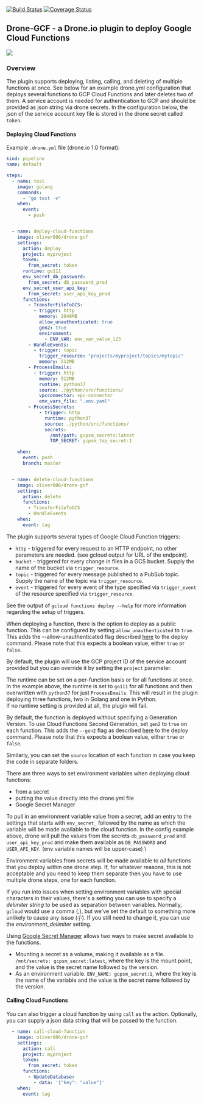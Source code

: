 [![Build Status](https://cloud.drone.io/api/badges/oliver006/drone-gcf/status.svg)](https://cloud.drone.io/oliver006/drone-gcf) [![Coverage Status](https://coveralls.io/repos/github/oliver006/drone-gcf/badge.svg?branch=master)](https://coveralls.io/github/oliver006/drone-gcf?branch=master)

## Drone-GCF - a Drone.io plugin to deploy Google Cloud Functions

![](google-cloud-functions.svg)


### Overview

The plugin supports deploying, listing, calling, and deleting of multiple functions at once.
See below for an example drone.yml configuration that deploys several functions
to GCP Cloud Functions and later deletes two of them.
A service account is needed for authentication to GCP and should be provided
as json string via drone secrets. In the configuration below, the json of
the service account key file is stored in the drone secret called `token`.

#### Deploying Cloud Functions

Example `.drone.yml` file (drone.io 1.0 format):

```yaml
kind: pipeline
name: default

steps:
  - name: test
    image: golang
    commands:
      - "go test -v"
    when:
      event:
        - push


  - name: deploy-cloud-functions
    image: oliver006/drone-gcf
    settings:
      action: deploy
      project: myproject
      token:
        from_secret: token
      runtime: go111
      env_secret_db_password:
        from_secret: db_password_prod
      env_secret_user_api_key:
        from_secret: user_api_key_prod
      functions:
        - TransferFileToGCS:
          - trigger: http
            memory: 2048MB
            allow_unauthenticated: true
            gen2: true
            environment:
              - ENV_VAR: env_var_value_123
        - HandleEvents:
          - trigger: topic
            trigger_resource: "projects/myproject/topics/mytopic"
            memory: 512MB
        - ProcessEmails:
          - trigger: http
            memory: 512MB
            runtime: python37
            source: ./python/src/functions/
            vpcconnector: vpc-connector
            env_vars_file: ".env.yaml"
        - ProcessSecrets:
            - trigger: http
              runtime: python37
              source: ./python/src/functions/
              secrets:
                /mnt/path: gcpsm_secrets:latest
                TOP_SECRET: gcpsm_top_secret:1

    when:
      event: push
      branch: master


  - name: delete-cloud-functions
    image: oliver006/drone-gcf
    settings:
      action: delete
      functions:
        - TransferFileToGCS
        - HandleEvents
    when:
      event: tag
```


The plugin supports several types of Google Cloud Function triggers:
- `http`   - triggered for every request to an HTTP endpoint, no other parameters are needed. (see gcloud output for URL of the endpoint).
- `bucket` - triggered for every change in files in a GCS bucket. Supply the name of the bucket via `trigger_resource`.
- `topic`  - triggered for every message published to a PubSub topic. Supply the name of the topic via `trigger_resource`.
- `event`  - triggered for every event of the type specified via `trigger_event` of the resource specified via `trigger_resource`.

See the output of `gcloud functions deploy --help` for more information regarding the setup of triggers.

When deploying a function, there is the option to deploy as a public function. This can be configured by setting `allow_unauthenticated` to `true`. This adds the --allow-unauthenticated flag described [here](https://cloud.google.com/sdk/gcloud/reference/functions/deploy#--allow-unauthenticated) to the deploy command. Please note that this expects a boolean value, either `true` or `false`.

By default, the plugin will use the GCP project ID of the service account provided but you can override it
by setting the `project` parameter.

The runtime can be set on a per-function basis or for all functions at once. In the example above, the runtime
is set to `go111` for all functions and then overwritten with `python37` for just `ProcessEmails`.
This will result in the plugin deploying three functions, two in Golang and one in Python. \
If no runtime setting is provided at all, the plugin will fail.

By default, the function is deployed without specifying a Generation Version. To use Cloud Functions Second Generation, set `gen2` to `true` on each function. This adds the `--gen2` flag as described [here](https://cloud.google.com/sdk/gcloud/reference/functions/deploy#--gen2) to the deploy command. Please note that this expects a boolean value, either `true` or `false`.

Similarly, you can set the `source` location of each function in case you keep the code in separate folders.

There are three ways to set environment variables when deploying cloud functions:
- from a secret
- putting the value directly into the drone.yml file
- Google Secret Manager

To pull in an environment variable value from a secret, add an entry to the settings that starts
with `env_secret_` followed by the name as which the variable will be made available to the cloud function.
In the config example above, drone will pull the values from the secrets `db_password_prod` and `user_api_key_prod` and
make them available as `DB_PASSWORD` and `USER_API_KEY`. (env variable names will be upper-case) \

Environment variables from secrets will be made available to *all* functions that you deploy within one drone step.
If, for whatever reasons, this is not acceptable and you need to keep them separate then you have to use
multiple drone steps, one for each function.

If you run into issues when setting environment variables with special characters in their values, there's a setting
you can use to specify a *delimiter string* to be used as separation between variables. Normally, `gcloud` would use a
comma (*,*), but we've set the default to something more unlikely to cause any issue (*:|:*). If you still need to change
it, you can use the *environment_delimiter* setting.

Using [Google Secret Manager](https://cloud.google.com/functions/docs/configuring/secrets#gcloud) allows two ways to make secret available to the functions.

- Mounting a secret as a volume, making it available as a file. `/mnt/secrets: gcpsm_secret:latest`, where the key is the mount point, and the value is the secret name followed by the version.
- As an environment variable. `ENV_NAME: gcpsm_secret:1`, where the key is the name of the variable and the value is the secret name followed by the version.

#### Calling Cloud Functions

You can also trigger a cloud function by using `call` as the action.
Optionally, you can supply a json data string that will be passed to the function.

```yaml
  - name: call-cloud-function
    image: oliver006/drone-gcf
    settings:
      action: call
      project: myproject
      token:
        from_secret: token
      functions:
        - UpdateDatabase:
          - data: '{"key": "value"}'
    when:
      event: tag

```
